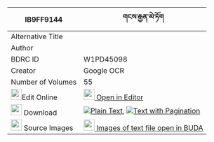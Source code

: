 |IB9FF9144|གངས་རྒྱན་མེ་ཏོག 
| --- | --- 
|Alternative Title |
|Author | 
|BDRC ID | W1PD45098
|Creator | Google OCR
|Number of Volumes| 55
|<img width="25" src="https://img.icons8.com/color/25/000000/edit-property.png">Edit Online| [<img width="25" src="https://avatars.githubusercontent.com/u/45091458?s=200&v=4"> Open in Editor](http://editor.openpecha.org/IB9FF9144)
|<img width="25" src="https://img.icons8.com/fluent/48/000000/download-2.png"/>  Download | [![](https://img.icons8.com/color/20/000000/txt.png)Plain Text](https://github.com/Openpecha/IB9FF9144/releases/download/v2/gang_gyen_metok_plain_IB9FF9144.zip), [![](https://img.icons8.com/color/20/000000/txt.png)Text with Pagination](https://github.com/Openpecha/IB9FF9144/releases/download/v2/gang_gyen_metok_pages_IB9FF9144.zip)
|<img width="25" src="https://img.icons8.com/plasticine/100/000000/pictures-folder.png"/>  Source Images | [<img width="25" src="https://library.bdrc.io/icons/BUDA-small.svg"> Images of text file open in BUDA](https://library.bdrc.io/show/bdr:W1PD45098)